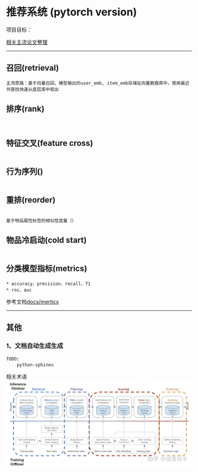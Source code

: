 # 推荐系统 (pytorch version)

项目目标：


[相关主流论文整理](./docs/papers.md)


---

## 召回(retrieval)
```
主流思路：基于向量召回，模型输出的user_emb, item_emb存储在向量数据库中，使用最近邻查找快速从底层库中取出

```


## 排序(rank)
```


```

## 特征交叉(feature cross)
```

```

## 行为序列() 
```
```

## 重排(reorder)
```

基于物品属性标签的相似性度量（）

```

## 物品冷启动(cold start)
```

```

## 分类模型指标(metrics)
```
* accuracy、precision、recall、f1
* roc、auc
```
参考文档[docs/mertics](./docs/metrics/index.md)

---

## 其他

### 1、文档自动生成生成
```
TODO:
    python-sphinex

```


相关术语
![推荐系统整体框架](./terminology.webp)





